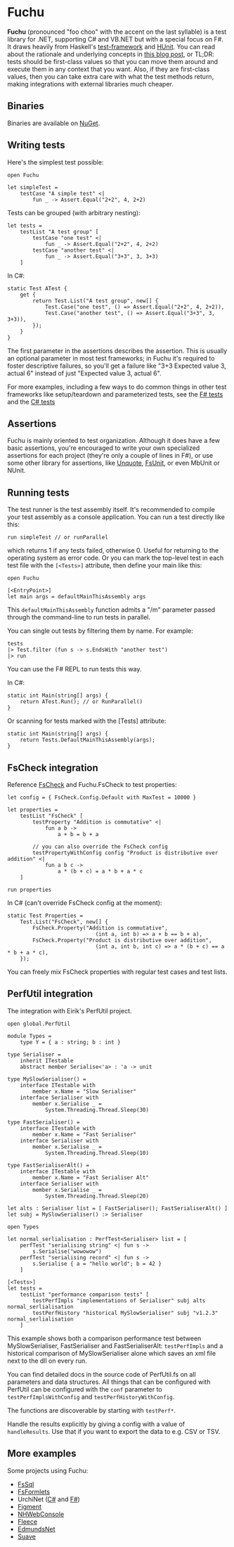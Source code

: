 # Fuchu #

**Fuchu** (pronounced "foo choo" with the accent on the last syllable) is a test library for .NET, supporting C# and VB.NET but with a special focus on F#.
It draws heavily from Haskell's [test-framework](http://batterseapower.github.com/test-framework/) and [HUnit](http://hunit.sourceforge.net/).
You can read about the rationale and underlying concepts in [this blog post](http://bugsquash.blogspot.com/2012/06/fuchu-functional-test-library-for-net.html),
or TL;DR: tests should be first-class values so that you can move them around and execute
them in any context that you want. Also, if they are first-class values, then you can take
extra care with what the test methods return, making integrations with external libraries
much cheaper.

## Binaries ##

Binaries are available on [NuGet](http://nuget.org/packages?q=Fuchu).

## Writing tests ##

Here's the simplest test possible:

    open Fuchu

    let simpleTest = 
        testCase "A simple test" <| 
            fun _ -> Assert.Equal("2+2", 4, 2+2)

Tests can be grouped (with arbitrary nesting):

    let tests = 
        testList "A test group" [
            testCase "one test" <|
                fun _ -> Assert.Equal("2+2", 4, 2+2)
            testCase "another test" <|
                fun _ -> Assert.Equal("3+3", 3, 3+3)
        ]

In C#:

    static Test ATest {
        get {
            return Test.List("A test group", new[] {
                Test.Case("one test", () => Assert.Equal("2+2", 4, 2+2)),
                Test.Case("another test", () => Assert.Equal("3+3", 3, 3+3)),
            });
        }
    }
    
The first parameter in the assertions describes the assertion. This is usually an optional parameter in most test frameworks; in Fuchu it's required to foster descriptive failures, so you'll get a failure like "3+3 Expected value 3, actual 6" instead of just "Expected value 3, actual 6".

For more examples, including a few ways to do common things in other test frameworks like setup/teardown and parameterized tests, see the [F# tests](https://github.com/mausch/Fuchu/blob/master/Fuchu.Tests/Tests.fs) and the [C# tests](https://github.com/mausch/Fuchu/blob/master/Fuchu.CSharpTests/Program.cs)

## Assertions ##

Fuchu is mainly oriented to test organization. Although it does have a few basic assertions, you're encouraged to write your own specialized assertions for each project (they're only a couple of lines in F#), or use some other library for assertions, like [Unquote](http://code.google.com/p/unquote/), [FsUnit](https://github.com/dmohl/FsUnit), or even MbUnit or NUnit.

## Running tests ##

The test runner is the test assembly itself. It's recommended to compile your test assembly as a console application. You can run a test directly like this:

    run simpleTest // or runParallel
    
which returns 1 if any tests failed, otherwise 0. Useful for returning to the operating system as error code. Or you can mark the top-level test in each test file with the `[<Tests>]` attribute, then define your main like this:

    open Fuchu

    [<EntryPoint>]
    let main args = defaultMainThisAssembly args
    
This `defaultMainThisAssembly` function admits a "/m" parameter passed through the command-line to run tests in parallel.
    
You can single out tests by filtering them by name. For example:

    tests
    |> Test.filter (fun s -> s.EndsWith "another test")
    |> run

You can use the F# REPL to run tests this way.

In C#:

    static int Main(string[] args) {
        return ATest.Run(); // or RunParallel()
    }

Or scanning for tests marked with the [Tests] attribute:

    static int Main(string[] args) {
        return Tests.DefaultMainThisAssembly(args);
    }

## FsCheck integration ##

Reference [FsCheck](http://fscheck.codeplex.com/) and Fuchu.FsCheck to test properties:


    let config = { FsCheck.Config.Default with MaxTest = 10000 }
    
    let properties = 
        testList "FsCheck" [
            testProperty "Addition is commutative" <|
                fun a b -> 
                    a + b = b + a
            
            // you can also override the FsCheck config
            testPropertyWithConfig config "Product is distributive over addition" <|
                fun a b c -> 
                    a * (b + c) = a * b + a * c
        ]

    run properties
    
In C# (can't override FsCheck config at the moment):

    static Test Properties =
        Test.List("FsCheck", new[] {
            FsCheck.Property("Addition is commutative",
                                (int a, int b) => a + b == b + a),
            FsCheck.Property("Product is distributive over addition",
                                (int a, int b, int c) => a * (b + c) == a * b + a * c),
        });

You can freely mix FsCheck properties with regular test cases and test lists.

## PerfUtil integration ##

The integration with Eirik's PerfUtil project.

    open global.PerfUtil

    module Types =
        type Y = { a : string; b : int }

    type Serialiser =
        inherit ITestable
        abstract member Serialise<'a> : 'a -> unit

    type MySlowSerialiser() =
        interface ITestable with
            member x.Name = "Slow Serialiser"
        interface Serialiser with
            member x.Serialise _ =
                System.Threading.Thread.Sleep(30)

    type FastSerialiser() =
        interface ITestable with
            member x.Name = "Fast Serialiser"
        interface Serialiser with
            member x.Serialise _ =
                System.Threading.Thread.Sleep(10)

    type FastSerialiserAlt() =
        interface ITestable with
            member x.Name = "Fast Serialiser Alt"
        interface Serialiser with
            member x.Serialise _ =
                System.Threading.Thread.Sleep(20)

    let alts : Serialiser list = [ FastSerialiser(); FastSerialiserAlt() ]
    let subj = MySlowSerialiser() :> Serialiser

    open Types

    let normal_serlialisation : PerfTest<Serialiser> list = [
        perfTest "serialising string" <| fun s ->
            s.Serialise("wowowow")
        perfTest "serialising record" <| fun s ->
            s.Serialise { a = "hello world"; b = 42 }
        ]

    [<Tests>]
    let tests =
        testList "performance comparison tests" [
            testPerfImpls "implementations of Serialiser" subj alts normal_serlialisation
            testPerfHistory "historical MySlowSerialiser" subj "v1.2.3" normal_serlialisation
        ]

This example shows both a comparison performance test between MySlowSerialiser, FastSerialiser and
FastSerialiserAlt: `testPerfImpls` and a historical comparison of MySlowSerialiser alone
which saves an xml file next to the dll on every run.

You can find detailed docs in the source code of PerfUtil.fs on all parameters and data
structures. All things that can be configured with PerfUtil can be configured with the
`conf` parameter to `testPerfImplsWithConfig` and `testPerfHistoryWithConfig`.

The functions are discoverable by starting with `testPerf*`.

Handle the results explicitly by giving a config with a value of `handleResults`. Use
that if you want to export the data to e.g. CSV or TSV.

## More examples ##

Some projects using Fuchu:

* [FsSql](https://github.com/mausch/FsSql/tree/master/FsSql.Tests)
* [FsFormlets](https://github.com/mausch/FsFormlets/tree/master/Formlets.Tests)
* UrchiNet ([C#](https://github.com/mausch/UrchiNet/blob/master/UrchiNet.CSharpTests/Tests.cs) and [F#](https://github.com/mausch/UrchiNet/blob/master/UrchiNet.Tests/Tests.fs))
* [Figment](https://github.com/mausch/Figment/tree/master/Figment.Tests)
* [NHWebConsole](https://github.com/mausch/NHWebConsole/tree/master/NHWebConsole.Tests)
* [Fleece](https://github.com/mausch/Fleece/blob/master/Tests/Tests.fs)
* [EdmundsNet](https://github.com/mausch/EdmundsNet/blob/master/Tests/Tests.fs)
* [Suave](https://github.com/SuaveIO/suave/tree/master/src/Suave.Tests)
